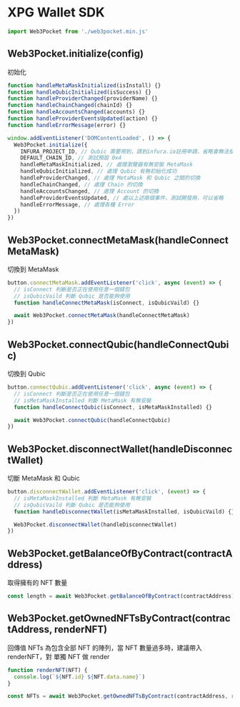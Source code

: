 # XPG Wallet SDK

```javascript
import Web3Pocket from './web3pocket.min.js'
```

## Web3Pocket.initialize(config)

初始化

```javascript
function handleMetaMaskInitialized(isInstall) {}
function handleQubicInitialized(isSuccess) {}
function handleProviderChanged(providerName) {}
function handleChainChanged(chainId) {}
function handleAccountsChanged(accounts) {}
function handleProviderEventsUpdated(action) {}
function handleErrorMessage(error) {}

window.addEventListener('DOMContentLoaded', () => {
  Web3Pocket.initialize({
    INFURA_PROJECT_ID, // Qubic 需要用到，請到infura.io註冊申請，省略會無法使用Qubic
    DEFAULT_CHAIN_ID, // 測試預設 0x4
    handleMetaMaskInitialized, // 處理瀏覽器有無安裝 MetaMask
    handleQubicInitialized, // 處理 Qubic 有無初始化成功
    handleProviderChanged, // 處理 MetaMask 和 Qubic 之間的切換
    handleChainChanged, // 處理 Chain 的切換
    handleAccountsChanged, // 處理 Account 的切換
    handleProviderEventsUpdated, // 處以上述兩個事件，測試開發用，可以省略
    handleErrorMessage, // 處理各種 Error
  })
})
```

## Web3Pocket.connectMetaMask(handleConnectMetaMask)

切換到 MetaMask

```javascript
button.connectMetaMask.addEventListener('click', async (event) => {
  // isConnect 判斷是否正在使用任意一個錢包
  // isQubicVaild 判斷 Qubic 是否能夠使用
  function handleConnectMetaMask(isConnect, isQubicVaild) {}

  await Web3Pocket.connectMetaMask(handleConnectMetaMask)
})
```

## Web3Pocket.connectQubic(handleConnectQubic)

切換到 Qubic

```javascript
button.connectQubic.addEventListener('click', async (event) => {
  // isConnect 判斷是否正在使用任意一個錢包
  // isMetaMaskInstalled 判斷 MetaMask 有無安裝
  function handleConnectQubic(isConnect, isMetaMaskInstalled) {}

  await Web3Pocket.connectQubic(handleConnectQubic)
})
```

## Web3Pocket.disconnectWallet(handleDisconnectWallet)

切斷 MetaMask 和 Qubic

```javascript
button.disconnectWallet.addEventListener('click', (event) => {
  // isMetaMaskInstalled 判斷 MetaMask 有無安裝
  // isQubicVaild 判斷 Qubic 是否能夠使用
  function handleDisconnectWallet(isMetaMaskInstalled, isQubicVaild) {}

  Web3Pocket.disconnectWallet(handleDisconnectWallet)
})
```

## Web3Pocket.getBalanceOfByContract(contractAddress)

取得擁有的 NFT 數量

```javascript
const length = await Web3Pocket.getBalanceOfByContract(contractAddress)
```

## Web3Pocket.getOwnedNFTsByContract(contractAddress, renderNFT)

回傳值 NFTs 為包含全部 NFT 的陣列，當 NFT 數量過多時，建議帶入 renderNFT，對 單獨 NFT 做 render

```javascript
function renderNFT(NFT) {
  console.log(`${NFT.id} ${NFT.data.name}`)
}

const NFTs = await Web3Pocket.getOwnedNFTsByContract(contractAddress, renderNFT)
```
